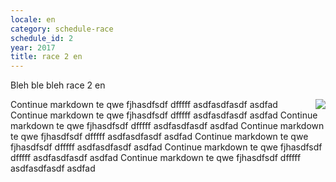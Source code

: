 ```yaml
---
locale: en
category: schedule-race
schedule_id: 2
year: 2017
title: race 2 en
---
```


Bleh ble bleh race 2 en

<img style="float: right;" src="whatever.jpg">

Continue markdown te qwe fjhasdfsdf  dfffff asdfasdfasdf  asdfad
Continue markdown te qwe fjhasdfsdf  dfffff asdfasdfasdf  asdfad
Continue markdown te qwe fjhasdfsdf  dfffff asdfasdfasdf  asdfad
Continue markdown te qwe fjhasdfsdf  dfffff asdfasdfasdf  asdfad
Continue markdown te qwe fjhasdfsdf  dfffff asdfasdfasdf  asdfad
Continue markdown te qwe fjhasdfsdf  dfffff asdfasdfasdf  asdfad
Continue markdown te qwe fjhasdfsdf  dfffff asdfasdfasdf  asdfad

